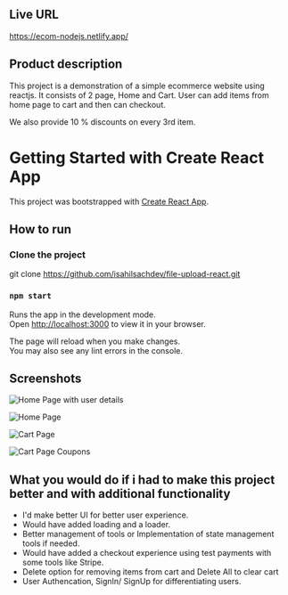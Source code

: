 ## Live URL
https://ecom-nodejs.netlify.app/

## Product description
This project is a demonstration of a simple ecommerce website using reactjs. It consists of 2 page, Home and Cart. User can add items from home page to cart and then can checkout.

We also provide 10 % discounts on every 3rd item.

# Getting Started with Create React App

This project was bootstrapped with [Create React App](https://github.com/facebook/create-react-app).

## How to run

### Clone the project
 git clone https://github.com/isahilsachdev/file-upload-react.git
### `npm start`

Runs the app in the development mode.\
Open [http://localhost:3000](http://localhost:3000) to view it in your browser.

The page will reload when you make changes.\
You may also see any lint errors in the console.

## Screenshots

![Home Page with user details](https://user-images.githubusercontent.com/73214085/216952977-542accf4-907a-4434-ab0f-8ec2653b76d7.png)

![Home Page](https://user-images.githubusercontent.com/73214085/216953200-820f1bff-6efd-4245-8639-7ecd587b9ebb.png)

![Cart Page](https://user-images.githubusercontent.com/73214085/216953360-cb07f98d-cee3-414c-bb8d-0b7123eaa50d.png)

![Cart Page Coupons](https://user-images.githubusercontent.com/73214085/216953517-4b32a97b-3b3e-473f-a02b-f3fcc4153733.png)


## What you would do if i had to make this project better and with additional functionality

* I'd make better UI for better user experience.
* Would have added loading and a loader.
* Better management of tools or Implementation of state management tools if needed.
* Would have added a checkout experience using test payments with some tools like Stripe.
* Delete option for removing items from cart and Delete All to clear cart
* User Authencation, SignIn/ SignUp for differentiating users.


